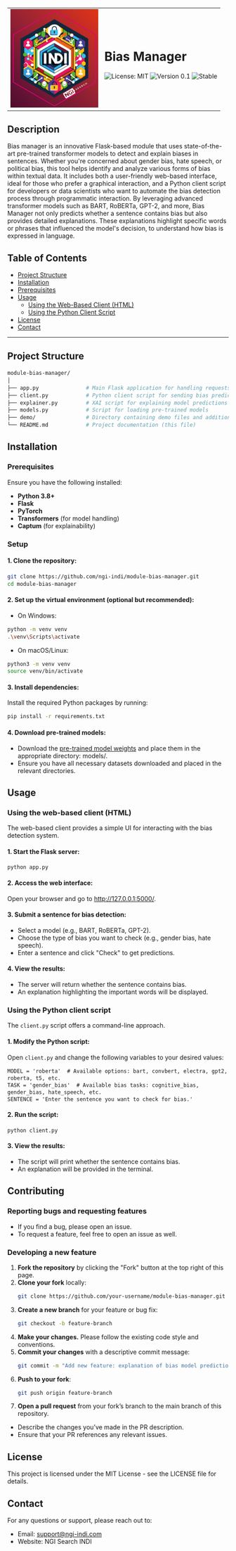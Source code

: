 <table>
  <tr>
    <td>
      <img src="./assets/logo.jpg" alt="Logo" width="200" />
    </td>
    <td>
      <h1>Bias Manager</h1>
      <p>
        <img src="https://img.shields.io/badge/License-MIT-blue.svg" alt="License: MIT">
        <img src="https://img.shields.io/badge/version-0.1-green.svg" alt="Version 0.1">
        <img src="https://img.shields.io/badge/status-stable-brightgreen.svg" alt="Stable">
      </p>
    </td>
  </tr>
</table>

## Description
Bias manager is an innovative Flask-based module that uses state-of-the-art pre-trained transformer models to detect and explain biases in sentences. Whether you're concerned about gender bias, hate speech, or political bias, this tool helps identify and analyze various forms of bias within textual data. It includes both a user-friendly web-based interface, ideal for those who prefer a graphical interaction, and a Python client script for developers or data scientists who want to automate the bias detection process through programmatic interaction. By leveraging advanced transformer models such as BART, RoBERTa, GPT-2, and more, Bias Manager not only predicts whether a sentence contains bias but also provides detailed explanations. These explanations highlight specific words or phrases that influenced the model's decision, to understand how bias is expressed in language. 

## Table of Contents

- [Project Structure](#project-structure)
- [Installation](#installation)
- [Prerequisites](#prerequisites)
- [Usage](#usage)
  - [Using the Web-Based Client (HTML)](#using-the-web-based-client-html)
  - [Using the Python Client Script](#using-the-python-client-script)
- [License](#license)
- [Contact](#contact)

---

## Project Structure

```bash
module-bias-manager/
│
├── app.py               # Main Flask application for handling requests
├── client.py            # Python client script for sending bias prediction requests
├── explainer.py         # XAI script for explaining model predictions
├── models.py            # Script for loading pre-trained models
├── demo/                # Directory containing demo files and additional resources
└── README.md            # Project documentation (this file)
```

## Installation

### Prerequisites

Ensure you have the following installed:

- **Python 3.8+**
- **Flask**
- **PyTorch**
- **Transformers** (for model handling)
- **Captum** (for explainability)

### Setup

#### 1. Clone the repository:

```bash
git clone https://github.com/ngi-indi/module-bias-manager.git
cd module-bias-manager
```

#### 2. Set up the virtual environment (optional but recommended):

  - On Windows:
  ```bash
  python -m venv venv
  .\venv\Scripts\activate
  ```

  - On macOS/Linux:
  ```bash
  python3 -m venv venv
  source venv/bin/activate
  ```

#### 3. Install dependencies:
Install the required Python packages by running:
  ```bash
  pip install -r requirements.txt
  ```

#### 4. Download pre-trained models:
- Download the [pre-trained model weights](https://drive.google.com/drive/folders/1aOTVMTdLcDhOHuj-bcJbO5SPM7Zdh-_O?usp=drive_link) and place them in the appropriate directory: models/.
- Ensure you have all necessary datasets downloaded and placed in the relevant directories.

## Usage

### Using the web-based client (HTML)

The web-based client provides a simple UI for interacting with the bias detection system.

#### 1. Start the Flask server: 

    python app.py

#### 2. Access the web interface:
   
   Open your browser and go to http://127.0.0.1:5000/. 

#### 3. Submit a sentence for bias detection:
- Select a model (e.g., BART, RoBERTa, GPT-2).
- Choose the type of bias you want to check (e.g., gender bias, hate speech).
- Enter a sentence and click "Check" to get predictions.

#### 4. View the results:
- The server will return whether the sentence contains bias.
- An explanation highlighting the important words will be displayed.

### Using the Python client script

The ```client.py``` script offers a command-line approach.

#### 1. Modify the Python script:
Open ```client.py``` and change the following variables to your desired values:

    MODEL = 'roberta'  # Available options: bart, convbert, electra, gpt2, roberta, t5, etc.
    TASK = 'gender_bias'  # Available bias tasks: cognitive_bias, gender_bias, hate_speech, etc.
    SENTENCE = 'Enter the sentence you want to check for bias.'

#### 2. Run the script:
   
    python client.py

#### 3. View the results:
- The script will print whether the sentence contains bias.
- An explanation will be provided in the terminal.

## Contributing

### Reporting bugs and requesting features
- If you find a bug, please open an issue.
- To request a feature, feel free to open an issue as well.

### Developing a new feature

1. **Fork the repository** by clicking the "Fork" button at the top right of this page.
2. **Clone your fork** locally:
   ```bash
   git clone https://github.com/your-username/module-bias-manager.git
   ```
3. **Create a new branch** for your feature or bug fix:
   ```bash
   git checkout -b feature-branch
   ```
4. **Make your changes.** Please follow the existing code style and conventions.
5. **Commit your changes** with a descriptive commit message:
   ```bash
   git commit -m "Add new feature: explanation of bias model predictions"
   ```
6. **Push to your fork**:
   ```bash
   git push origin feature-branch
   ```
7. **Open a pull request** from your fork’s branch to the main branch of this repository.
- Describe the changes you’ve made in the PR description.
- Ensure that your PR references any relevant issues.

## License
This project is licensed under the MIT License - see the LICENSE file for details.

## Contact
For any questions or support, please reach out to:
- Email: support@ngi-indi.com
- Website: NGI Search INDI